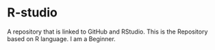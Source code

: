 # R-studio
A repository that is linked to GitHub and RStudio.
This is the Repository based on R language.
I am a Beginner.
